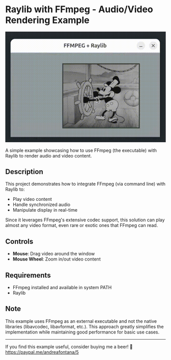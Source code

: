 # Raylib with FFmpeg - Audio/Video Rendering Example

![Demo](ffmpeg.gif)

A simple example showcasing how to use FFmpeg (the executable) with Raylib to render audio and video content.

## Description

This project demonstrates how to integrate FFmpeg (via command line) with Raylib to:
- Play video content
- Handle synchronized audio
- Manipulate display in real-time

Since it leverages FFmpeg's extensive codec support, this solution can play almost any video format, even rare or exotic ones that FFmpeg can read.

## Controls

- **Mouse**: Drag video around the window
- **Mouse Wheel**: Zoom in/out video content

## Requirements

- FFmpeg installed and available in system PATH
- Raylib

## Note

This example uses FFmpeg as an external executable and not the native libraries (libavcodec, libavformat, etc.). This approach greatly simplifies the implementation while maintaining good performance for basic use cases.

---

If you find this example useful, consider buying me a beer! 🍺
https://paypal.me/andreafontana/5
